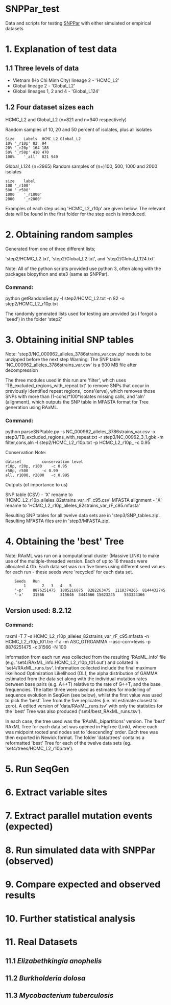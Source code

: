 # SNPPar_test
 Data and scripts for testing [SNPPar](https://github.com/d-j-e/SNPPar) with either simulated or empirical datasets

# 1. Explanation of test data

## 1.1 Three levels of data 

* Vietnam (Ho Chi Minh City) lineage 2 - 'HCMC_L2'
* Global lineage 2 - 'Global_L2'
* Global lineages 1, 2 and 4 - 'Global_L124'

## 1.2 Four dataset sizes each

HCMC_L2 and Global_L2 (n=821 and n=940 respectively)

Random samples of 10, 20 and 50 percent of isolates, plus all isolates

	Size	Labels	HCMC_L2	Global_L2
	10%	'_r10p'	82	94
	20%	'_r20p'	164	188 
	50%	'_r50p'	410	470 
	100%	'_all'	821	940

Global_L124 (n=2965)
Random samples of (n=)100, 500, 1000 and 2000 isolates

	size	label
	100	'_r100'
	500	'_r500'
	1000	'_r1000'
	2000	'_r2000'


Examples of each step using 'HCMC_L2_r10p' are given below. The relevant data will be found in the first folder for the step each is introduced.

# 2. Obtaining random samples

Generated from one of three different lists;

'step2/HCMC_L2.txt', 'step2/Global_L2.txt', and 'step2/Global_L124.txt'.

Note: All of the python scripts provided use python 3, often along with the packages biopython and ete3 (same as SNPPar).

### Command:

python getRandomSet.py -l step2/HCMC_L2.txt -n 82 -o step2/HCMC_L2_r10p.txt

The randomly generated lists used for testing are provided (as I forgot a 'seed') in the folder 'step2'

# 3. Obtaining initial SNP tables

Note: 'step3/NC_000962_alleles_3786strains_var.csv.zip' needs to be unzipped before the next step 
Warning: The SNP table 'NC_000962_alleles_3786strains_var.csv' is a 900 MB file after decompression

The three modules used in this run are 'filter', which uses 'TB_excluded_regions_with_repeat.txt' to remove SNPs that occur in previously identified repeat regions, 'cons'(erve), which removes those SNPs with more than (1-cons)\*100\*isolates missing calls, and 'aln' (alignment), which outputs the SNP table in MFASTA format for Tree generation using RAxML.

### Command:

python parseSNPtable.py -s NC_000962_alleles_3786strains_var.csv -x step3/TB_excluded_regions_with_repeat.txt -r step3/NC_00962_3_1.gbk -m filter,cons,aln -l step2/HCMC_L2_r10p.txt -p HCMC_L2_r10p_ -c 0.95

Conservation Note:

	dataset			conservation level
	r10p, r20p, r100	-c 0.95
	r50p, r500		-c 0.99
	all, r1000, r2000	-c 0.995

Outputs (of importance to us)

SNP table (CSV) - 'X' rename to 'HCMC_L2_r10p_alleles_82strains_var_rF_c95.csv'
MFASTA alignment - 'X' rename to 'HCMC_L2_r10p_alleles_82strains_var_rF_c95.mfasta'

Resulting SNP tables for all twelve data sets are in 'step3/SNP_tables.zip'. Resulting MFASTA files are in 'step3/MFASTA.zip'.

# 4. Obtaining the 'best' Tree

Note: RAxML was run on a computational cluster (Massive LINK) to make use of the multiple-threaded version. Each of up to 16 threads were allocated 4 Gb. Each data set was run five times using different seed values for each run - these seeds were 'recycled' for each data set.

		Seeds	Run
		 	1		2	3	4	5
		'-p'	8876251475	1885216875	8282263475	1118374265	8144432745
		'-x'	31566		315646	3444666	15623245	553324366

## Version used: 8.2.12

### Command:

raxml -T 7 -s HCMC_L2_r10p_alleles_82strains_var_rF_c95.mfasta -n HCMC_L2_r10p_t01.tre -f a -m ASC_GTRGAMMA --asc-corr=lewis -p 8876251475 -x 31566 -N 100

Information from each run was collected from the resulting 'RAxML_info' file (e.g. 'set4/RAxML_info.HCMC_L2_r10p_t01.out') and collated in 'set4/RAxML_runs.tsv'. Information collected include the final maximum likelihood Optimization Likelihood (OL), the alpha distribution of GAMMA estimated from the data set along with the individual mutation rates between base pairs (e.g. A<->T) relative to the rate of G<->T, and the base frequencies. The latter three were used as estimates for modelling of sequence evolution in SeqGen (see below), whilst the first value was used to pick the 'best' Tree from the five replicates (i.e. ml estimate closest to zero). A edited version of 'data/RAxML_runs.tsv' with only the statistics for the 'best' Tree was also produced ('set4/best_RAxML_runs.tsv').

In each case, the tree used was the 'RAxML_bipartitions' version. The 'best' RAxML Tree for each data set was opened in FigTree (Link), where each was midpoint rooted and nodes set to 'descending' order. Each tree was then exported in Newick format. The folder 'data/trees' contains a reformatted 'best' Tree for each of the twelve data sets (eg. 'set4/trees/HCMC_L2_r10p.tre').

# 5. Run SeqGen

# 6. Extract variable sites

# 7. Extract parallel mutation events (expected)

# 8. Run simulated data with SNPPar (observed)

# 9. Compare expected and observed results

# 10. Further statistical analysis

# 11. Real Datasets

## 11.1 _Elizabethkingia anophelis_

## 11.2 _Burkholderia dolosa_

## 11.3 _Mycobacterium tuberculosis_

